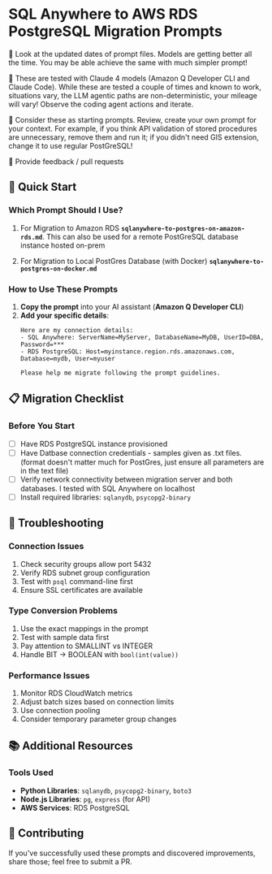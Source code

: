# SQL Anywhere to AWS RDS PostgreSQL Migration Prompts

🎯 Look at the updated dates of  prompt files. Models are getting better all the time.  You may be able achieve the same with much simpler prompt!  

 🎯 These are tested with Claude 4 models (Amazon Q Developer CLI and Claude Code).  While these are tested a couple of times and known to work, situations vary, the LLM agentic paths are non-deterministic, your mileage will vary! Observe the coding agent actions and iterate.  

🎯 Consider these as starting prompts.  Review, create your own prompt for your context.  For example, if you think API validation of stored procedures are unnecessary, remove them and run it; if you didn't need GIS extension, change it to use regular PostGreSQL!

🎯 Provide feedback / pull requests

 
## 🚀 Quick Start

### Which Prompt Should I Use?

1. For Migration to Amazon RDS  **`sqlanywhere-to-postgres-on-amazon-rds.md`**.  This can also be used for a remote PostGreSQL database instance hosted on-prem

2. For Migration to Local PostGres Database (with Docker) **`sqlanywhere-to-postgres-on-docker.md`**

### How to Use These Prompts

1. **Copy the prompt** into your AI assistant (**Amazon Q Developer CLI**)
2. **Add your specific details**:
   ```
   Here are my connection details:
   - SQL Anywhere: ServerName=MyServer, DatabaseName=MyDB, UserID=DBA, Password=***
   - RDS PostgreSQL: Host=myinstance.region.rds.amazonaws.com, Database=mydb, User=myuser
   
   Please help me migrate following the prompt guidelines.
   ```
   
## 📋 Migration Checklist

### Before You Start
- [ ] Have RDS PostgreSQL instance provisioned
- [ ] Have Datbase connection credentials - samples given as .txt files.  (format doesn't matter much for PostGres, just ensure all parameters are in the text file)
- [ ] Verify network connectivity between migration server and both databases.  I tested with SQL Anywhere on localhost
- [ ] Install required libraries: `sqlanydb`, `psycopg2-binary`
## 🔧 Troubleshooting

### Connection Issues
1. Check security groups allow port 5432
2. Verify RDS subnet group configuration  
3. Test with `psql` command-line first
4. Ensure SSL certificates are available

### Type Conversion Problems
1. Use the exact mappings in the prompt
2. Test with sample data first
3. Pay attention to SMALLINT vs INTEGER
4. Handle BIT → BOOLEAN with `bool(int(value))`

### Performance Issues
1. Monitor RDS CloudWatch metrics
2. Adjust batch sizes based on connection limits
3. Use connection pooling
4. Consider temporary parameter group changes

## 📚 Additional Resources

### Tools Used
- **Python Libraries**: `sqlanydb`, `psycopg2-binary`, `boto3`
- **Node.js Libraries**: `pg`, `express` (for API)
- **AWS Services**: RDS PostgreSQL

## 🤝 Contributing

If you've successfully used these prompts and discovered improvements, share those; feel free to submit a PR.

